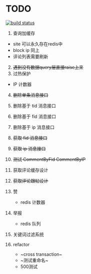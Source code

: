 TODO
======
[![build status](http://ci.hunantv.com/projects/14/status.png?ref=master)](http://ci.hunantv.com/projects/14?ref=master)

1. 查询加缓存
  * site 可以永久存在redis中
  * block ip 同上
  * 评论列表需要刷新
2. ~~遇到没有数据query层直接raise上来~~
3. 过热保护
  * IP 计数器

4. ~~删除单条消息接口~~
5. 删除基于 tid 消息接口
6. 删除基于 fid 消息接口
7. 删除基于 ip 消息接口

8. ~~获取 fid 消息接口~~
9. ~~获取 ip 消息接口~~

10. ~~测试 CommentByFid CommentByIP~~
11. 获取评论缓存设计
12. ~~获取评论跟帖设计~~

13. 赞
    * redis 计数器
14. 举报
    * redis 队列

15. 关键词过滤系统
16. refactor
    * ~cross transaction~
    * ~测试重命名~
    * 500测试

